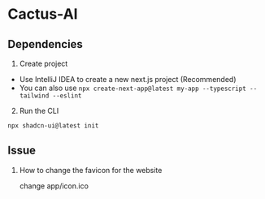 # Cactus-AI
## Dependencies
1. Create project

* Use IntelliJ IDEA to create a new next.js project (Recommended)
* You can also use `npx create-next-app@latest my-app --typescript --tailwind --eslint`

2. Run the CLI
```shell
npx shadcn-ui@latest init
```

## Issue
1. How to change the favicon for the website

    change app/icon.ico

